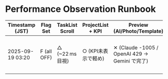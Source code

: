 # Performance Observation Runbook

| Timestamp (JST) | Flag Set | TaskList Scroll | ProjectList + KPI | Preview (AI/Photo/Template) | Drag Order | Notes |
| --- | --- | --- | --- | --- | --- | --- |
| 2025-09-19 03:20 | F (all OFF) | △ (~22 ms 目視) | ○ (KPI未表示で軽め) | ✕ (Claude -1005 / OpenAI 429 → Gemini で完了) | ○ (ラグ体感なし) | Peak mem ≈ 540 MB。IntegratedPerformanceMonitor が連続クリーンアップ。Firebase listeners 再生成が頻発。 |
